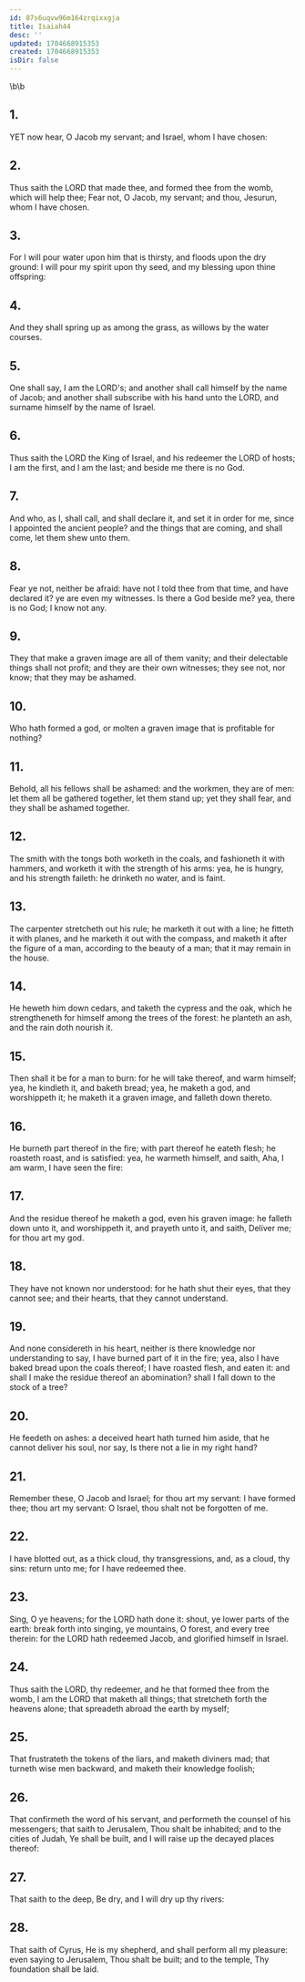 ```yaml
---
id: 87s6uqvw96m164zrqixxgja
title: Isaiah44
desc: ''
updated: 1704668915353
created: 1704668915353
isDir: false
---
```

\b\b
## 1.
YET now hear, O Jacob my servant; and Israel, whom I have chosen:
## 2.
Thus saith the LORD that made thee, and formed thee from the womb, which will help thee; Fear not, O Jacob, my servant; and thou, Jesurun, whom I have chosen.
## 3.
For I will pour water upon him that is thirsty, and floods upon the dry ground: I will pour my spirit upon thy seed, and my blessing upon thine offspring:
## 4.
And they shall spring up as among the grass, as willows by the water courses.
## 5.
One shall say, I am the LORD's; and another shall call himself by the name of Jacob; and another shall subscribe with his hand unto the LORD, and surname himself by the name of Israel.
## 6.
Thus saith the LORD the King of Israel, and his redeemer the LORD of hosts; I am the first, and I am the last; and beside me there is no God.
## 7.
And who, as I, shall call, and shall declare it, and set it in order for me, since I appointed the ancient people?  and the things that are coming, and shall come, let them shew unto them.
## 8.
Fear ye not, neither be afraid: have not I told thee from that time, and have declared it?  ye are even my witnesses.  Is there a God beside me?  yea, there is no God; I know not any.
## 9.
They that make a graven image are all of them vanity; and their delectable things shall not profit; and they are their own witnesses; they see not, nor know; that they may be ashamed.
## 10.
Who hath formed a god, or molten a graven image that is profitable for nothing?
## 11.
Behold, all his fellows shall be ashamed: and the workmen, they are of men: let them all be gathered together, let them stand up; yet they shall fear, and they shall be ashamed together.
## 12.
The smith with the tongs both worketh in the coals, and fashioneth it with hammers, and worketh it with the strength of his arms: yea, he is hungry, and his strength faileth: he drinketh no water, and is faint.
## 13.
The carpenter stretcheth out his rule; he marketh it out with a line; he fitteth it with planes, and he marketh it out with the compass, and maketh it after the figure of a man, according to the beauty of a man; that it may remain in the house.
## 14.
He heweth him down cedars, and taketh the cypress and the oak, which he strengtheneth for himself among the trees of the forest: he planteth an ash, and the rain doth nourish it.
## 15.
Then shall it be for a man to burn: for he will take thereof, and warm himself; yea, he kindleth it, and baketh bread; yea, he maketh a god, and worshippeth it; he maketh it a graven image, and falleth down thereto.
## 16.
He burneth part thereof in the fire; with part thereof he eateth flesh; he roasteth roast, and is satisfied: yea, he warmeth himself, and saith, Aha, I am warm, I have seen the fire:
## 17.
And the residue thereof he maketh a god, even his graven image: he falleth down unto it, and worshippeth it, and prayeth unto it, and saith, Deliver me; for thou art my god.
## 18.
They have not known nor understood: for he hath shut their eyes, that they cannot see; and their hearts, that they cannot understand.
## 19.
And none considereth in his heart, neither is there knowledge nor understanding to say, I have burned part of it in the fire; yea, also I have baked bread upon the coals thereof; I have roasted flesh, and eaten it: and shall I make the residue thereof an abomination?  shall I fall down to the stock of a tree?
## 20.
He feedeth on ashes: a deceived heart hath turned him aside, that he cannot deliver his soul, nor say, Is there not a lie in my right hand?
## 21.
Remember these, O Jacob and Israel; for thou art my servant: I have formed thee; thou art my servant: O Israel, thou shalt not be forgotten of me.
## 22.
I have blotted out, as a thick cloud, thy transgressions, and, as a cloud, thy sins: return unto me; for I have redeemed thee.
## 23.
Sing, O ye heavens; for the LORD hath done it: shout, ye lower parts of the earth: break forth into singing, ye mountains, O forest, and every tree therein: for the LORD hath redeemed Jacob, and glorified himself in Israel.
## 24.
Thus saith the LORD, thy redeemer, and he that formed thee from the womb, I am the LORD that maketh all things; that stretcheth forth the heavens alone; that spreadeth abroad the earth by myself;
## 25.
That frustrateth the tokens of the liars, and maketh diviners mad; that turneth wise men backward, and maketh their knowledge foolish;
## 26.
That confirmeth the word of his servant, and performeth the counsel of his messengers; that saith to Jerusalem, Thou shalt be inhabited; and to the cities of Judah, Ye shall be built, and I will raise up the decayed places thereof:
## 27.
That saith to the deep, Be dry, and I will dry up thy rivers:
## 28.
That saith of Cyrus, He is my shepherd, and shall perform all my pleasure: even saying to Jerusalem, Thou shalt be built; and to the temple, Thy foundation shall be laid.
